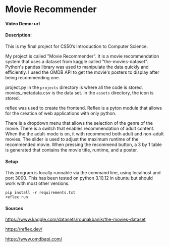 # Movie Recommender
#### Video Demo:  url
#### Description:

This is my final project for CS50’s Introduction to Computer Science.

My project is called "Movie Recommender". It is a movie recommendation system that uses a dataset from kaggle called "the-movies-dataset". Python's pandas library was used to manipulate the data quickly and efficiently. I used the OMDB API to get the movie's posters to display after being recommending one.

project.py in the `projects` directory is where all the code is stored. movies_metadata.csv is the data set. In the `assets` directory, the icon is stored.

reflex was used to create the frontend. Reflex is a pyton module that allows for the creation of web applications with only python.

There is a dropdown menu that allows the selection of the genre of the movie. There is a switch that enables recommendation of adult content. When the the adult-mode is on, it with recommend both adult and non-adult movies. The slider is used to adjust the maximum runtime of the recommended movie. When pressing the recommend button, a 3 by 1 table is generated that contains the movie title, runtime, and a poster.


#### Setup

This program is locally runnable via the command line, using localhost and port 3000. This has been tested on python 3.10.12 in ubuntu but should work with most other versions.

```
pip install -r requirements.txt
reflex run
```

#### Sources

https://www.kaggle.com/datasets/rounakbanik/the-movies-dataset

https://reflex.dev/

https://www.omdbapi.com/

